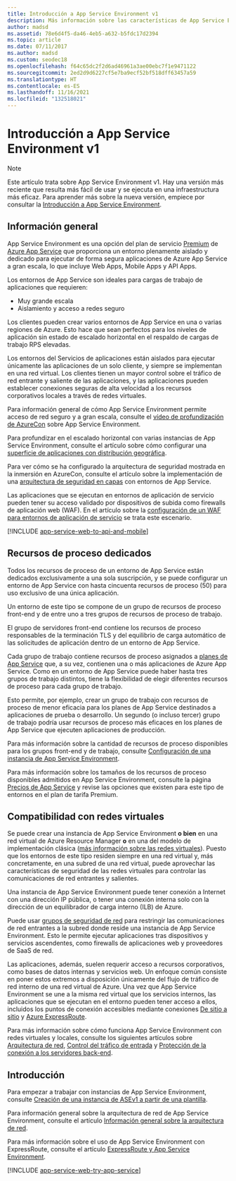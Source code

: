 ```yaml
---
title: Introducción a App Service Environment v1
description: Más información sobre las características de App Service Environment v1. Este documento solo se proporciona para los clientes que usan App Service Environment v1 heredado.
author: madsd
ms.assetid: 78e6d4f5-da46-4eb5-a632-b5fdc17d2394
ms.topic: article
ms.date: 07/11/2017
ms.author: madsd
ms.custom: seodec18
ms.openlocfilehash: f64c65dc2f2d6ad46961a3ae00ebc7f1e9471122
ms.sourcegitcommit: 2ed2d9d6227cf5e7ba9ecf52bf518dff63457a59
ms.translationtype: HT
ms.contentlocale: es-ES
ms.lasthandoff: 11/16/2021
ms.locfileid: "132518021"
---
```

# <a name="introduction-to-app-service-environment-v1"></a>Introducción a App Service Environment v1

> [!NOTE]
> Este artículo trata sobre App Service Environment v1. Hay una versión más reciente que resulta más fácil de usar y se ejecuta en una infraestructura más eficaz. Para aprender más sobre la nueva versión, empiece por consultar la [Introducción a App Service Environment](overview.md).

## <a name="overview"></a>Información general

App Service Environment es una opción del plan de servicio [Premium][PremiumTier] de [Azure App Service](../overview.md) que proporciona un entorno plenamente aislado y dedicado para ejecutar de forma segura aplicaciones de Azure App Service a gran escala, lo que incluye Web Apps, Mobile Apps y API Apps.  

Los entornos de App Service son ideales para cargas de trabajo de aplicaciones que requieren:

* Muy grande escala
* Aislamiento y acceso a redes seguro

Los clientes pueden crear varios entornos de App Service en una o varias regiones de Azure.  Esto hace que sean perfectos para los niveles de aplicación sin estado de escalado horizontal en el respaldo de cargas de trabajo RPS elevadas.

Los entornos del Servicios de aplicaciones están aislados para ejecutar únicamente las aplicaciones de un solo cliente, y siempre se implementan en una red virtual.  Los clientes tienen un mayor control sobre el tráfico de red entrante y saliente de las aplicaciones, y las aplicaciones pueden establecer conexiones seguras de alta velocidad a los recursos corporativos locales a través de redes virtuales.

Para información general de cómo App Service Environment permite acceso de red seguro y a gran escala, consulte el [vídeo de profundización de AzureCon][AzureConDeepDive] sobre App Service Environment.

Para profundizar en el escalado horizontal con varias instancias de App Service Environment, consulte el artículo sobre cómo configurar una [superficie de aplicaciones con distribución geográfica][GeodistributedAppFootprint].

Para ver cómo se ha configurado la arquitectura de seguridad mostrada en la inmersión en AzureCon, consulte el artículo sobre la implementación de una [arquitectura de seguridad en capas](app-service-app-service-environment-layered-security.md) con entornos de App Service.

Las aplicaciones que se ejecutan en entornos de aplicación de servicio pueden tener su acceso validado por dispositivos de subida como firewalls de aplicación web (WAF).  En el artículo sobre la [configuración de un WAF para entornos de aplicación de servicio](integrate-with-application-gateway.md) se trata este escenario.

[!INCLUDE [app-service-web-to-api-and-mobile](../../../includes/app-service-web-to-api-and-mobile.md)]

## <a name="dedicated-compute-resources"></a>Recursos de proceso dedicados

Todos los recursos de proceso de un entorno de App Service están dedicados exclusivamente a una sola suscripción, y se puede configurar un entorno de App Service con hasta cincuenta recursos de proceso (50) para uso exclusivo de una única aplicación.

Un entorno de este tipo se compone de un grupo de recursos de proceso front-end y de entre uno a tres grupos de recursos de proceso de trabajo.

El grupo de servidores front-end contiene los recursos de proceso responsables de la terminación TLS y del equilibrio de carga automático de las solicitudes de aplicación dentro de un entorno de App Service.

Cada grupo de trabajo contiene recursos de proceso asignados a [planes de App Service][AppServicePlan] que, a su vez, contienen una o más aplicaciones de Azure App Service.  Como en un entorno de App Service puede haber hasta tres grupos de trabajo distintos, tiene la flexibilidad de elegir diferentes recursos de proceso para cada grupo de trabajo.  

Esto permite, por ejemplo, crear un grupo de trabajo con recursos de proceso de menor eficacia para los planes de App Service destinados a aplicaciones de prueba o desarrollo.  Un segundo (o incluso tercer) grupo de trabajo podría usar recursos de proceso más eficaces en los planes de App Service que ejecuten aplicaciones de producción.

Para más información sobre la cantidad de recursos de proceso disponibles para los grupos front-end y de trabajo, consulte [Configuración de una instancia de App Service Environment][HowToConfigureanAppServiceEnvironment].  

Para más información sobre los tamaños de los recursos de proceso disponibles admitidos en App Service Environment, consulte la página [Precios de App Service][AppServicePricing] y revise las opciones que existen para este tipo de entornos en el plan de tarifa Premium.

## <a name="virtual-network-support"></a>Compatibilidad con redes virtuales

Se puede crear una instancia de App Service Environment **o bien** en una red virtual de Azure Resource Manager **o** en una del modelo de implementación clásica ([más información sobre las redes virtuales][MoreInfoOnVirtualNetworks]).  Puesto que los entornos de este tipo residen siempre en una red virtual y, más concretamente, en una subred de una red virtual, puede aprovechar las características de seguridad de las redes virtuales para controlar las comunicaciones de red entrantes y salientes.  

Una instancia de App Service Environment puede tener conexión a Internet con una dirección IP pública, o tener una conexión interna solo con la dirección de un equilibrador de carga interno (ILB) de Azure.

Puede usar [grupos de seguridad de red][NetworkSecurityGroups] para restringir las comunicaciones de red entrantes a la subred donde reside una instancia de App Service Environment.  Esto le permite ejecutar aplicaciones tras dispositivos y servicios ascendentes, como firewalls de aplicaciones web y proveedores de SaaS de red.

Las aplicaciones, además, suelen requerir acceso a recursos corporativos, como bases de datos internas y servicios web.  Un enfoque común consiste en poner estos extremos a disposición únicamente del flujo de tráfico de red interno de una red virtual de Azure.  Una vez que App Service Environment se une a la misma red virtual que los servicios internos, las aplicaciones que se ejecutan en el entorno pueden tener acceso a ellos, incluidos los puntos de conexión accesibles mediante conexiones [De sitio a sitio][SiteToSite] y [Azure ExpressRoute][ExpressRoute].

Para más información sobre cómo funciona App Service Environment con redes virtuales y locales, consulte los siguientes artículos sobre [Arquitectura de red][NetworkArchitectureOverview], [Control del tráfico de entrada][ControllingInboundTraffic] y [Protección de la conexión a los servidores back-end][SecurelyConnectingToBackends]. 

## <a name="getting-started"></a>Introducción

Para empezar a trabajar con instancias de App Service Environment, consulte [Creación de una instancia de ASEv1 a partir de una plantilla](app-service-app-service-environment-create-ilb-ase-resourcemanager.md).

Para información general sobre la arquitectura de red de App Service Environment, consulte el artículo [Información general sobre la arquitectura de red][NetworkArchitectureOverview].

Para más información sobre el uso de App Service Environment con ExpressRoute, consulte el artículo [ExpressRoute y App Service Environment][NetworkConfigDetailsForExpressRoute].

[!INCLUDE [app-service-web-try-app-service](../../../includes/app-service-web-try-app-service.md)]

<!-- LINKS -->
[PremiumTier]: https://azure.microsoft.com/pricing/details/app-service/
[MoreInfoOnVirtualNetworks]: ../../virtual-network/virtual-networks-faq.md
[AppServicePlan]: ../overview-hosting-plans.md
[LogicApps]: ../../logic-apps/logic-apps-overview.md
[AzureConDeepDive]:  https://azure.microsoft.com/documentation/videos/azurecon-2015-deploying-highly-scalable-and-secure-web-and-mobile-apps/
[GeodistributedAppFootprint]:  app-service-app-service-environment-geo-distributed-scale.md
[NetworkSecurityGroups]: ../../virtual-network/virtual-network-vnet-plan-design-arm.md
[SiteToSite]: ../../vpn-gateway/vpn-gateway-multi-site.md
[ExpressRoute]: https://azure.microsoft.com/services/expressroute/
[HowToConfigureanAppServiceEnvironment]:  app-service-web-configure-an-app-service-environment.md
[ControllingInboundTraffic]:  app-service-app-service-environment-control-inbound-traffic.md
[SecurelyConnectingToBackends]:  app-service-app-service-environment-securely-connecting-to-backend-resources.md
[NetworkArchitectureOverview]:  app-service-app-service-environment-network-architecture-overview.md
[NetworkConfigDetailsForExpressRoute]:  app-service-app-service-environment-network-configuration-expressroute.md
[AppServicePricing]: https://azure.microsoft.com/pricing/details/app-service/ 

<!-- IMAGES -->